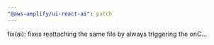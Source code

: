 ```yaml
---
"@aws-amplify/ui-react-ai": patch
---
```


fix(ai): fixes reattaching the same file by always triggering the onC…
